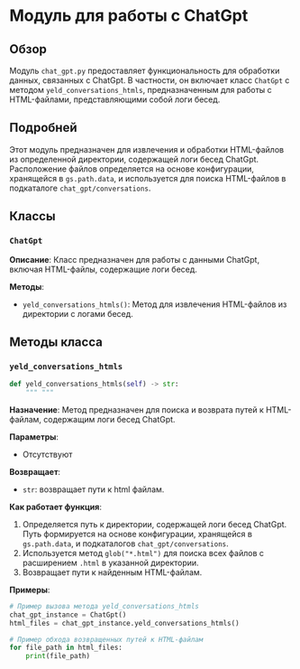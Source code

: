 # Модуль для работы с ChatGpt
## Обзор

Модуль `chat_gpt.py` предоставляет функциональность для обработки данных, связанных с ChatGpt. В частности, он включает класс `ChatGpt` с методом `yeld_conversations_htmls`, предназначенным для работы с HTML-файлами, представляющими собой логи бесед.

## Подробней

Этот модуль предназначен для извлечения и обработки HTML-файлов из определенной директории, содержащей логи бесед ChatGpt. Расположение файлов определяется на основе конфигурации, хранящейся в `gs.path.data`, и используется для поиска HTML-файлов в подкаталоге `chat_gpt/conversations`.

## Классы

### `ChatGpt`

**Описание**: Класс предназначен для работы с данными ChatGpt, включая HTML-файлы, содержащие логи бесед.

**Методы**:

- `yeld_conversations_htmls()`: Метод для извлечения HTML-файлов из директории с логами бесед.

## Методы класса

### `yeld_conversations_htmls`

```python
def yeld_conversations_htmls(self) -> str:
    """ """
```

**Назначение**: Метод предназначен для поиска и возврата путей к HTML-файлам, содержащим логи бесед ChatGpt.

**Параметры**:
- Отсутствуют

**Возвращает**:
- `str`: возвращает пути к html файлам.

**Как работает функция**:
1. Определяется путь к директории, содержащей логи бесед ChatGpt. Путь формируется на основе конфигурации, хранящейся в `gs.path.data`, и подкаталогов `chat_gpt/conversations`.
2. Используется метод `glob("*.html")` для поиска всех файлов с расширением `.html` в указанной директории.
3. Возвращает пути к найденным HTML-файлам.

**Примеры**:

```python
# Пример вызова метода yeld_conversations_htmls
chat_gpt_instance = ChatGpt()
html_files = chat_gpt_instance.yeld_conversations_htmls()

# Пример обхода возвращенных путей к HTML-файлам
for file_path in html_files:
    print(file_path)